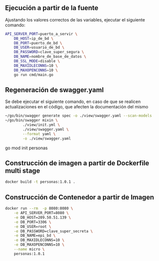 ## Ejecución a partir de la fuente
Ajustando los valores correctos de las variables, ejecutar el siguiente comando:
```bash
API_SERVER_PORT=puerto_a_servir \
	DB_HOST=ip_de_bd \
	DB_PORT=puerto_de_bd \
	DB_USER=usuario_de_bd \
	DB_PASSWORD=clave_super_segura \
	DB_NAME=nombre_de_base_de_datos \
	DB_SSL_MODE=disable \
	DB_MAXIDLECONNS=10 \
	DB_MAXOPENCONNS=10 \
	go run cmd/main.go
```

## Regeneración de swagger.yaml
Se debe ejecutar el siguiente comando, en caso de que se realicen actualizaciones en el código, que afecten la documentación del mismo
```bash
~/go/bin/swagger generate spec -o ./view/swagger.yaml --scan-models
~/go/bin/swagger mixin \
		./view/init.yml \
		./view/swagger.yaml \
		--format yaml \
		-o ./view/swagger.yaml
```

go mod init personas



## Construcción de imagen a partir de Dockerfile multi stage
```bash
docker build -t personas:1.0.1 .
```

## Construcción de Contenedor a partir de Imagen
```bash
docker run --rm  -p 8080:8080 \
	-e API_SERVER_PORT=8080 \
	-e DB_HOST=209.50.51.139 \
	-e DB_PORT=3306 \
	-e DB_USER=root \
	-e DB_PASSWORD=clave_super_secreta \
	-e DB_NAME=epi_bd \
	-e DB_MAXIDLECONNS=10 \
	-e DB_MAXOPENCONNS=10 \
	--name micro \
	personas:1.0.1
```